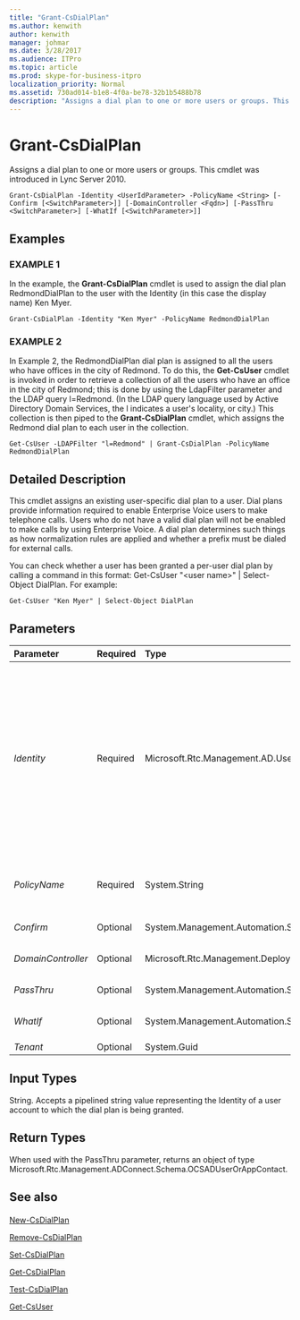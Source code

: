 ```yaml
---
title: "Grant-CsDialPlan"
ms.author: kenwith
author: kenwith
manager: johmar
ms.date: 3/28/2017
ms.audience: ITPro
ms.topic: article
ms.prod: skype-for-business-itpro
localization_priority: Normal
ms.assetid: 730ad014-b1e8-4f0a-be78-32b1b5488b78
description: "Assigns a dial plan to one or more users or groups. This cmdlet was introduced in Lync Server 2010."
---
```


# Grant-CsDialPlan
 
Assigns a dial plan to one or more users or groups. This cmdlet was introduced in Lync Server 2010.
  
```
Grant-CsDialPlan -Identity <UserIdParameter> -PolicyName <String> [-Confirm [<SwitchParameter>]] [-DomainController <Fqdn>] [-PassThru <SwitchParameter>] [-WhatIf [<SwitchParameter>]]

```

## Examples

### EXAMPLE 1

In the example, the **Grant-CsDialPlan** cmdlet is used to assign the dial plan RedmondDialPlan to the user with the Identity (in this case the display name) Ken Myer.
  
```
Grant-CsDialPlan -Identity "Ken Myer" -PolicyName RedmondDialPlan
```

### EXAMPLE 2

In Example 2, the RedmondDialPlan dial plan is assigned to all the users who have offices in the city of Redmond. To do this, the **Get-CsUser** cmdlet is invoked in order to retrieve a collection of all the users who have an office in the city of Redmond; this is done by using the LdapFilter parameter and the LDAP query l=Redmond. (In the LDAP query language used by Active Directory Domain Services, the l indicates a user's locality, or city.) This collection is then piped to the **Grant-CsDialPlan** cmdlet, which assigns the Redmond dial plan to each user in the collection.
  
```
Get-CsUser -LDAPFilter "l=Redmond" | Grant-CsDialPlan -PolicyName RedmondDialPlan
```

## Detailed Description

This cmdlet assigns an existing user-specific dial plan to a user. Dial plans provide information required to enable Enterprise Voice users to make telephone calls. Users who do not have a valid dial plan will not be enabled to make calls by using Enterprise Voice. A dial plan determines such things as how normalization rules are applied and whether a prefix must be dialed for external calls.
  
You can check whether a user has been granted a per-user dial plan by calling a command in this format: Get-CsUser "\<user name\>" | Select-Object DialPlan. For example:
  
```
Get-CsUser "Ken Myer" | Select-Object DialPlan

```

## Parameters

|**Parameter**|**Required**|**Type**|**Description**|
|:-----|:-----|:-----|:-----|
| _Identity_ <br/> |Required  <br/> |Microsoft.Rtc.Management.AD.UserIdParameter  <br/> |The Identity (unique identifier) of the user to whom the dial plan is being assigned.  <br/> User identities can be specified using one of four formats: 1) The user's SIP address; 2) the user's user principal name (UPN); 3) the user's domain name and logon name, in the form domain\logon (for example, litwareinc\kenmyer); and, 4) the user's Active Directory display name (for example, Ken Myer).  <br/> Note that you can use the asterisk (\*) wildcard character when using the Display Name as the user Identity. For example, the Identity "\* Smith" would return all the users with the last name Smith.  <br/> Full data type: Microsoft.Rtc.Management.AD.UserIdParameter  <br/> |
| _PolicyName_ <br/> |Required  <br/> |System.String  <br/> |The Identity value of the dial plan to be assigned to the user. (Note that this includes only the name portion of the Identity. Per-user dial plan identities include a prefix of tag: that should not be included with the PolicyName.)  <br/> |
| _Confirm_ <br/> |Optional  <br/> |System.Management.Automation.SwitchParameter  <br/> |Prompts you for confirmation before executing the command.  <br/> |
| _DomainController_ <br/> |Optional  <br/> |Microsoft.Rtc.Management.Deploy.Fqdn  <br/> |Allows you to specify a domain controller. If no domain controller is specified, the first available will be used.  <br/> |
| _PassThru_ <br/> |Optional  <br/> |System.Management.Automation.SwitchParameter  <br/> |Returns the results of the command. By default, this cmdlet does not generate any output.  <br/> |
| _WhatIf_ <br/> |Optional  <br/> |System.Management.Automation.SwitchParameter  <br/> |Describes what would happen if you executed the command without actually executing the command.  <br/> |
| _Tenant_ <br/> |Optional  <br/> |System.Guid  <br/> |PARAMVALUE: Guid  <br/> |
   
## Input Types

String. Accepts a pipelined string value representing the Identity of a user account to which the dial plan is being granted.
  
## Return Types

When used with the PassThru parameter, returns an object of type Microsoft.Rtc.Management.ADConnect.Schema.OCSADUserOrAppContact.
  
## See also

#### 

[New-CsDialPlan](new-csdialplan.md)
  
[Remove-CsDialPlan](remove-csdialplan.md)
  
[Set-CsDialPlan](set-csdialplan.md)
  
[Get-CsDialPlan](get-csdialplan.md)
  
[Test-CsDialPlan](test-csdialplan.md)
  
[Get-CsUser](get-csuser.md)

